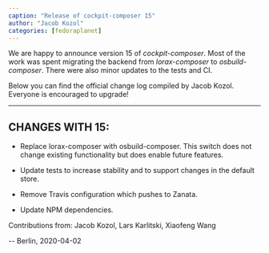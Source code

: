```yaml
---
caption: "Release of cockpit-composer 15"
author: "Jacob Kozol"
categories: [fedoraplanet]
---
```

We are happy to announce version 15 of *cockpit-composer*. Most of the work was 
spent migrating the backend from *lorax-composer* to *osbuild-composer*. There 
were also minor updates to the tests and CI.

Below you can find the official change log compiled by Jacob Kozol. Everyone is 
encouraged to upgrade!

---

## CHANGES WITH 15:

* Replace lorax-composer with osbuild-composer. This switch does not change 
  existing functionality but does enable future features.

* Update tests to increase stability and to support changes in the default 
  store.

* Remove Travis configuration which pushes to Zanata.
  
* Update NPM dependencies.

Contributions from: Jacob Kozol, Lars Karlitski, Xiaofeng Wang

-- Berlin, 2020-04-02
